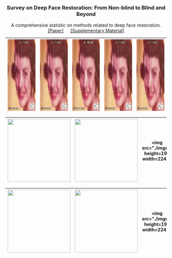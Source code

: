 <p align="center">
  <h3 align="center">Survey on Deep Face Restoration: From Non-blind to Blind and Beyond </h3>
  <p align="center">A comprehensive statistic on methods related to deep face restoration.
    <br />
    <a href="http://export.arxiv.org/pdf/2309.15490">[Paper]</a> &emsp;
    <a href="https://github.com/24wenjie-li/Awesome-Face-Restoration/blob/main/imgs/Supplementary.pdf">[Supplementary Material]</a>
  </p>
</p>

| [<img src="imgs/Synthetic_HiFaceGAN.png" height="223px" width="223px"/>](https://imgsli.com/MjEwMDg0) | [<img src="imgs/Synthetic_HiFaceGAN.png" height="223px"/>](https://imgsli.com/MjEwMDg0) | [<img src="imgs/Synthetic_HiFaceGAN.png" height="223px"/>](https://imgsli.com/MjEwMDg0) |[<img src="imgs/Synthetic_HiFaceGAN.png" height="223px"/>](https://imgsli.com/MjEwMDg0) |[<img src="imgs/Synthetic_HiFaceGAN.png" height="223px"/>](https://imgsli.com/MjEwMDg0) |
| :----------------------------------------------------------: | :----------------------------------------------------------: | :----------------------------------------------------------: |:----------------------------------------------------------: |:----------------------------------------------------------: |

| <img src="./imgs/"  height=196 width=196> | <img src="./imgs/" width=196 height=196> | <img src="./imgs/" height=196 width=224"> |<img src="./imgs/" height=196 width=196"> |<img src="./imgs/" height=196 width=196"> |
| :----------------------------------------------------------: | :----------------------------------------------------------: | :----------------------------------------------------------: |:----------------------------------------------------------: |:----------------------------------------------------------: |

| <img src="./imgs/"  height=196 width=196> | <img src="./imgs/" width=196 height=196> | <img src="./imgs/" height=196 width=224"> |<img src="./imgs/" height=196 width=196"> |<img src="./imgs/" height=196 width=196"> |
| :----------------------------------------------------------: | :----------------------------------------------------------: | :----------------------------------------------------------: |:----------------------------------------------------------: |:----------------------------------------------------------: |
